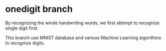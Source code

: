 # onedigit branch

By recognizing the whole handwriting words, we first attempt to recognize single digit first.

This branch use MNIST database and various Machine Learning algorithms to recognize digits.

